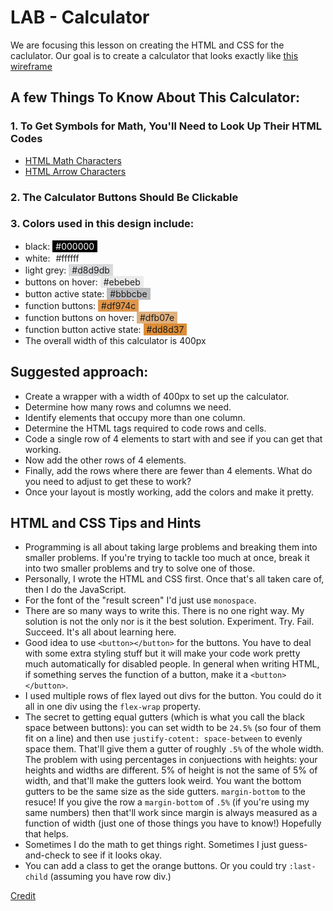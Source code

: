 # LAB - Calculator

We are focusing this lesson on creating the HTML and CSS for the caclulator. Our goal is to create a calculator that looks exactly like [this wireframe](https://www.figma.com/file/bDJ80t9dmmcW88f7Mqv2FL/Wireframe?node-id=0%3A1) 

## A few Things To Know About This Calculator:

### 1. To Get Symbols for Math, You'll Need to Look Up Their HTML Codes

- [HTML Math Characters](https://www.toptal.com/designers/htmlarrows/math/)
- [HTML Arrow Characters](https://www.toptal.com/designers/htmlarrows/arrows/)

### 2. The Calculator Buttons Should Be Clickable

### 3. Colors used in this design include:

- black: <span style="background:black;color:white;display:inline-block;padding:1px 5px;">#000000</span>
- white: <span style="background:white;display:inline-block;padding:1px 5px;">#ffffff</span>
- light grey: <span style="background:#d8d9db;display:inline-block;padding:1px 5px;">#d8d9db</span>
- buttons on hover: <span style="background:#ebebeb;display:inline-block;padding:1px 5px;">#ebebeb</span>
- button active state: <span style="background:#bbbcbe;display:inline-block;padding:1px 5px;">#bbbcbe</span>
- function buttons: <span style="background:#df974c;display:inline-block;padding:1px 5px;">#df974c</span>
- function buttons on hover: <span style="background:#dfb07e;display:inline-block;padding:1px 5px;">#dfb07e</span>
- function button active state: <span style="background:#dd8d37;display:inline-block;padding:1px 5px;">#dd8d37</span>
- The overall width of this calculator is 400px

## Suggested approach:

- Create a wrapper with a width of 400px to set up the calculator.
- Determine how many rows and columns we need.
- Identify elements that occupy more than one column.
- Determine the HTML tags required to code rows and cells.
- Code a single row of 4 elements to start with and see if you can get that working.
- Now add the other rows of 4 elements.
- Finally, add the rows where there are fewer than 4 elements. What do you need to adjust to get these to work?
- Once your layout is mostly working, add the colors and make it pretty.

## HTML and CSS Tips and Hints

- Programming is all about taking large problems and breaking them into smaller problems. If you're trying to tackle too much at once, break it into two smaller problems and try to solve one of those.
- Personally, I wrote the HTML and CSS first. Once that's all taken care of, then I do the JavaScript.
- For the font of the "result screen" I'd just use `monospace`.
- There are so many ways to write this. There is no one right way. My solution is not the only nor is it the best solution. Experiment. Try. Fail. Succeed. It's all about learning here.
- Good idea to use `<button></button>` for the buttons. You have to deal with some extra styling stuff but it will make your code work pretty much automatically for disabled people. In general when writing HTML, if something serves the function of a button, make it a `<button></button>`.
- I used multiple rows of flex layed out divs for the button. You could do it all in one div using the `flex-wrap` property.
- The secret to getting equal gutters (which is what you call the black space between buttons): you can set width to be `24.5%` (so four of them fit on a line) and then use `justify-cotent: space-between` to evenly space them. That'll give them a gutter of roughly `.5%` of the whole width. The problem with using percentages in conjuections with heights: your heights and widths are different. 5% of height is not the same of 5% of width, and that'll make the gutters look weird. You want the bottom gutters to be the same size as the side gutters. `margin-bottom` to the resuce! If you give the row a `margin-bottom` of `.5%` (if you're using my same numbers) then that'll work since margin is always measured as a function of width (just one of those things you have to know!) Hopefully that helps.
- Sometimes I do the math to get things right. Sometimes I just guess-and-check to see if it looks okay.
- You can add a class to get the orange buttons. Or you could try `:last-child` (assuming you have row div.)

[Credit](https://frontendmasters.github.io/bootcamp/calculator-html)



